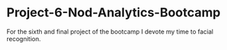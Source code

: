 # Project-6-Nod-Analytics-Bootcamp
For the sixth and final project of the bootcamp I devote my time to facial recognition.
